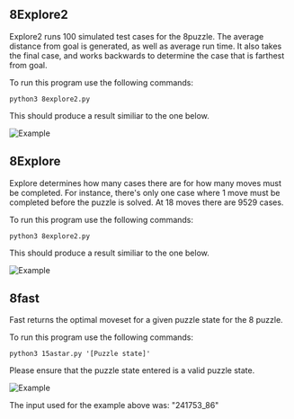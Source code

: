 ## 8Explore2
 
Explore2 runs 100 simulated test cases for the 8puzzle.  The average distance from goal is generated, as well as average run time.  It also takes the final case, and works backwards to determine the case that is farthest from goal.

  To run this program use the following commands:

    python3 8explore2.py
  
  This should produce a result similiar to the one below.

![Example](https://raw.githubusercontent.com/z-ng/Artificial_Intelligence/main/Slider_Puzzle/8Puzzle/explore2.png)

## 8Explore
 
Explore determines how many cases there are for how many moves must be completed.  For instance, there's only one case where 1 move must be completed before the puzzle is solved.  At 18 moves there are 9529 cases. 

  To run this program use the following commands:

    python3 8explore2.py
  
  This should produce a result similiar to the one below.

![Example](https://raw.githubusercontent.com/z-ng/Artificial_Intelligence/main/Slider_Puzzle/8Puzzle/explore.png)


## 8fast 

Fast returns the optimal moveset for a given puzzle state for the 8 puzzle.

  To run this program use the following commands:

    python3 15astar.py '[Puzzle state]'

  Please ensure that the puzzle state entered is a valid puzzle state.

  ![Example](https://raw.githubusercontent.com/z-ng/Artificial_Intelligence/main/Slider_Puzzle/8Puzzle/fast.gif)

  The input used for the example above was: "241753_86"


